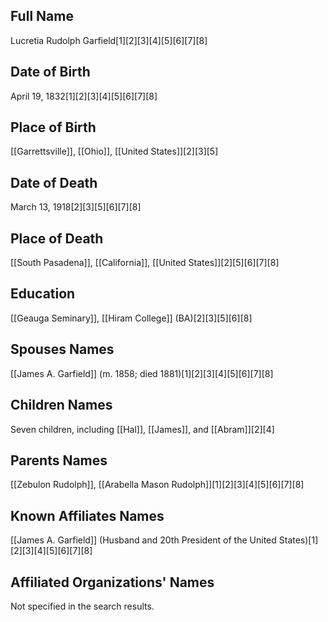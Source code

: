 
## Full Name
Lucretia Rudolph Garfield[1][2][3][4][5][6][7][8]

## Date of Birth
April 19, 1832[1][2][3][4][5][6][7][8]

## Place of Birth
[[Garrettsville]], [[Ohio]], [[United States]][2][3][5]

## Date of Death
March 13, 1918[2][3][5][6][7][8]

## Place of Death
[[South Pasadena]], [[California]], [[United States]][2][5][6][7][8]

## Education
[[Geauga Seminary]],
[[Hiram College]] (BA)[2][3][5][6][8]

## Spouses Names
[[James A. Garfield]] (m. 1858; died 1881)[1][2][3][4][5][6][7][8]

## Children Names
Seven children, including [[Hal]], [[James]], and [[Abram]][2][4]

## Parents Names
[[Zebulon Rudolph]], [[Arabella Mason Rudolph]][1][2][3][4][5][6][7][8]

## Known Affiliates Names
[[James A. Garfield]] (Husband and 20th President of the United States)[1][2][3][4][5][6][7][8]

## Affiliated Organizations' Names
Not specified in the search results.
